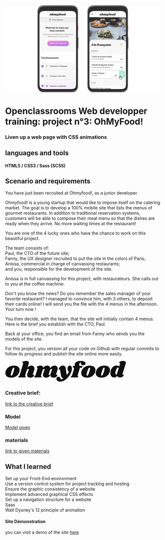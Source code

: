 ![](/bannerOhmyfood.jpg)
# Openclassrooms Web developper training: project n°3: OhMyFood!

 ### Liven up a web page with CSS animations

## languages and tools

#### HTML5 / CSS3 / Sass (SCSS)

## Scenario and requirements

You have just been recruited at Ohmyfood!, as a junior developer.

Ohmyfood! is a young startup that would like to impose itself on the catering market. The goal is to develop a 100% mobile site that lists the menus of gourmet restaurants. In addition to traditional reservation systems, customers will be able to compose their meal menu so that the dishes are ready when they arrive. No more waiting times at the restaurant!  

You are one of the 4 lucky ones who have the chance to work on this beautiful project.  

The team consists of:  
     Paul, the CTO of the future site;  
     Fanny, the UX designer recruited to put the site in the colors of Paris;  
     Anissa, commercial in charge of canvassing restaurants;  
         and you, responsible for the development of the site.  

Anissa is in full canvassing for this project, with restaurateurs. She calls out to you at the coffee machine:  

Don't you know the news? Do you remember the sales manager of your favorite restaurant? I managed to convince him, with 3 others, to deposit their cards online! I will send you the file with the 4 menus in the afternoon. Your turn now !  

You then decide, with the team, that the site will initially contain 4 menus. Here is the brief you establish with the CTO, Paul.  

Back at your office, you find an email from Fanny who sends you the models of the site.  

For this project, you version all your code on Github with regular commits to follow its progress and publish the site online more easily.  

![](/material/logo/ohmyfood.png)
### Creative brief: 

[link to the creative brief](/brief.pdf)


### Model

[Model given](/model/maquettes/)

### materials

[link to given materials](/material/)

## What I learned

Set up your Front-End environment  
Use a version control system for project tracking and hosting  
Ensure the graphic consistency of a website  
Implement advanced graphical CSS effects  
Set up a navigation structure for a website  
Saas  
Walt Dysney's 12 principle of animation  

#### Site Démonstration

you can visit a demo of the site [here](https://janoujan.github.io/P3-homyfood/)